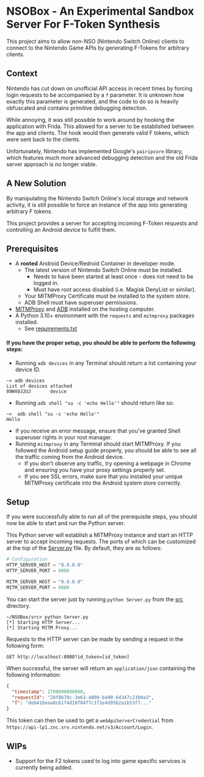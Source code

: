 # NSOBox - An Experimental Sandbox Server For F-Token Synthesis
This project aims to allow non-NSO (Nintendo Switch Online) clients to connect to the Nintendo Game APIs by generating F-Tokens for arbitrary clients.

## Context
Nintendo has cut down on unofficial API access in recent times by forcing login requests to be accompanied by a `f` parameter. It is unknown how exactly this parameter is generated, and the code to do so is heavily obfuscated and contains primitive debugging detection.

While annoying, it was still possible to work around by hooking the application with Frida. This allowed for a server to be established between the app and clients. The hook would then generate valid F tokens, which were sent back to the clients.

Unfortunately, Nintendo has implemented Google's `pairipcore` library, which features much more advanced debugging detection and the old Frida server approach is no longer viable.

## A New Solution
By manipulating the Nintendo Switch Online's local storage and network activity, it is still possible to force an instance of the app into generating arbitrary F tokens.

This project provides a server for accepting incoming F-Token requests and controlling an Android device to fulfill them.

## Prerequisites
- A **rooted** Android Device/Redroid Container in developer mode.
    - The latest version of Nintendo Switch Online must be installed.
        - Needs to have been started at least once - does not need to be logged in.
        - Must have root access disabled (i.e. Magisk DenyList or similar).
    - Your MITMProxy Certificate must be installed to the system store.
    - ADB Shell must have superuser permissions.
- [MITMProxy](https://mitmproxy.org/) and [ADB](https://developer.android.com/tools/adb) installed on the hosting computer.
- A Python 3.10+ environment with the `requests` and `mitmproxy` packages installed.
    - See [requirements.txt](requirements.txt)

#### If you have the proper setup, you should be able to perform the following steps:
- Running `adb devices` in any Terminal should return a list containing your device ID.
```shell
~> adb devices
List of devices attached
89WX0J2UJ       device
```
- Running `adb shell "su -c 'echo Hello'"` should return like so:
```shell
~>  adb shell "su -c 'echo Hello'"
Hello
```
- If you receive an error message, ensure that you've granted Shell superuser rights in your root manager.
- Running `mitmproxy` in any Terminal should start MITMProxy. If you followed the Android setup guide properly, you should be able to see all the traffic coming from the Android device.
    - If you don't observe any traffic, try opening a webpage in Chrome and ensuring you have your proxy settings properly set.
    - If you see SSL errors, make sure that you installed your unique MITMProxy certificate into the Android system store correctly.

## Setup
If you were successfully able to run all of the prerequisite steps, you should now be able to start and run the Python server.

This Python server will establish a MITMProxy instance and start an HTTP server to accept incoming requests. The ports of which can be customized at the top of the [Server.py](src/Server.py) file. By default, they are as follows:
```python
# Configuration
HTTP_SERVER_HOST = "0.0.0.0"
HTTP_SERVER_PORT = 8000

MITM_SERVER_HOST = "0.0.0.0"
MITM_SERVER_PORT = 8080
```
You can start the server just by running `python Server.py` from the [src](src/) directory.
```shell
~/NSOBox/src> python Server.py
[*] Starting HTTP Server...
[*] Starting MITM Proxy...
```
Requests to the HTTP server can be made by sending a request in the following form:
```shell
GET http://localhost:8000?id_token=[id_token]
```
When successful, the server will return an `application/json` containing the following information:
```json
{
  "timestamp": 1700000000000,
  "requestId": "20f8b70c-3e63-4800-b490-64347c23b0a3",
  "f": "deb416eaa8c61f4d18f84f7c1f1e4d9562a1b53f7..."
}
```
This token can then be used to get a `webApiServerCredential` from `https://api-lp1.znc.srv.nintendo.net/v3/Account/Login`.

## WIPs
- Support for the F2 tokens used to log into game specific services is currently being added.
